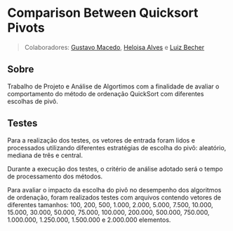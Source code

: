 # Comparison Between Quicksort Pivots
>Colaboradores: [Gustavo Macedo](https://github.com/MacedoCZY), [Heloisa Alves](https://github.com/Helogizzy) e [Luiz Becher](https://github.com/lbecher) 

## Sobre
Trabalho de Projeto e Análise de Algortimos com a finalidade de avaliar o comportamento do método de ordenação QuickSort com diferentes escolhas de pivô. 

## Testes
Para a realização dos testes, os vetores de entrada foram lidos e processados utilizando diferentes estratégias de escolha do pivô: aleatório, mediana de três e central.

Durante a execução dos testes, o critério de análise adotado será o tempo de processamento dos métodos.

Para avaliar o impacto da escolha do pivô no desempenho dos algoritmos de ordenação, foram realizados testes com arquivos contendo vetores de diferentes tamanhos: 100, 200, 500, 1.000, 2.000, 5.000, 7.500, 10.000, 15.000, 30.000, 50.000, 75.000, 100.000, 200.000, 500.000, 750.000, 1.000.000, 1.250.000, 1.500.000 e 2.000.000 elementos.
